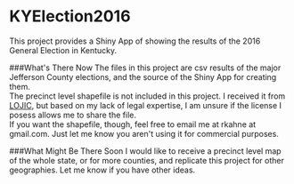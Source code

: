 # KYElection2016

This project provides a Shiny App of showing the results of the 2016 General Election in Kentucky.

###What's There Now
The files in this project are csv results of the major Jefferson County elections, and the source of the Shiny App for creating them.  
The precinct level shapefile is not included in this project.  I received it from [LOJIC](http://www.lojic.org/), but based on my lack of legal expertise, I am unsure if the license I posess allows me to share the file.  
If you want the shapefile, though, feel free to email me at rkahne at gmail.com.  Just let me know you aren't using it for commercial purposes.

###What Might Be There Soon
I would like to receive a precinct level map of the whole state, or for more counties, and replicate this project for other geographies.
Let me know if you have other ideas.
